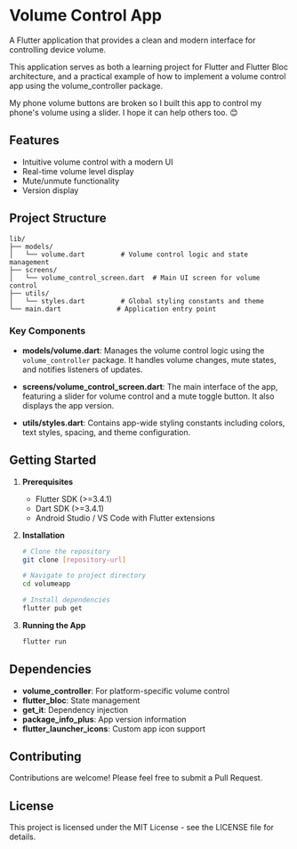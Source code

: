# Volume Control App

A Flutter application that provides a clean and modern interface for controlling device volume.

This application serves as both a learning project for Flutter and Flutter Bloc architecture, and a practical example of how to implement a volume control app using the volume_controller package.

My phone volume buttons are broken so I built this app to control my phone's volume using a slider. I hope it can help others too. 😊

## Features

- Intuitive volume control with a modern UI
- Real-time volume level display
- Mute/unmute functionality
- Version display

## Project Structure

```
lib/
├── models/
│   └── volume.dart         # Volume control logic and state management
├── screens/
│   └── volume_control_screen.dart  # Main UI screen for volume control
├── utils/
│   └── styles.dart         # Global styling constants and theme
└── main.dart              # Application entry point
```

### Key Components

- **models/volume.dart**: Manages the volume control logic using the `volume_controller` package. It handles volume changes, mute states, and notifies listeners of updates.

- **screens/volume_control_screen.dart**: The main interface of the app, featuring a slider for volume control and a mute toggle button. It also displays the app version.

- **utils/styles.dart**: Contains app-wide styling constants including colors, text styles, spacing, and theme configuration.

## Getting Started

1. **Prerequisites**

   - Flutter SDK (>=3.4.1)
   - Dart SDK (>=3.4.1)
   - Android Studio / VS Code with Flutter extensions

2. **Installation**

   ```bash
   # Clone the repository
   git clone [repository-url]

   # Navigate to project directory
   cd volumeapp

   # Install dependencies
   flutter pub get
   ```

3. **Running the App**
   ```bash
   flutter run
   ```

## Dependencies

- **volume_controller**: For platform-specific volume control
- **flutter_bloc**: State management
- **get_it**: Dependency injection
- **package_info_plus**: App version information
- **flutter_launcher_icons**: Custom app icon support

## Contributing

Contributions are welcome! Please feel free to submit a Pull Request.

## License

This project is licensed under the MIT License - see the LICENSE file for details.
